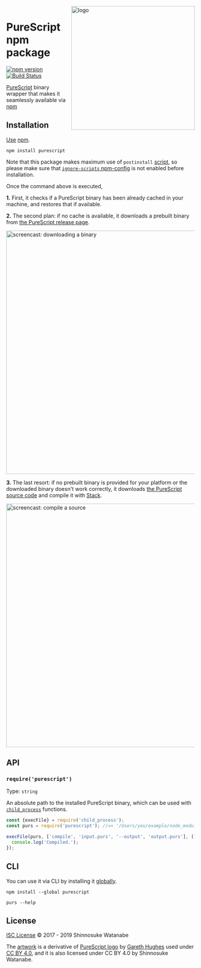 <img alt="logo" src="media/artwork.svg" width="330px" align="right">

# PureScript npm package

[![npm version](http://img.shields.io/npm/v/purescript.svg)](https://www.npmjs.com/package/purescript)
[![Build Status](https://travis-ci.org/purescript-contrib/node-purescript.svg?branch=master)](https://travis-ci.org/purescript-contrib/node-purescript)

[PureScript](https://github.com/purescript/purescript) binary wrapper that makes it seamlessly available via [npm](https://www.npmjs.com/)

## Installation

[Use](https://docs.npmjs.com/cli/install) [npm](https://docs.npmjs.com/about-npm/).

```
npm install purescript
```

Note that this package makes maximum use of `postinstall` [script](https://docs.npmjs.com/misc/scripts), so please make sure that [`ignore-scripts` npm-config](https://docs.npmjs.com/misc/config#ignore-scripts) is not enabled before installation.

Once the command above is executed,

__1.__ First, it checks if a PureScript binary has been already cached in your machine, and restores that if available.

__2.__ The second plan: if no cache is available, it downloads a prebuilt binary from [the PureScript release page](https://github.com/purescript/purescript/releases).

<img alt="screencast: downloading a binary" src="./media/screencast1.gif" width="650px">

__3.__ The last resort: if no prebuilt binary is provided for your platform or the downloaded binary doesn't work correctly, it downloads [the PureScript source code](https://github.com/purescript/purescript/tree/master) and compile it with [Stack](https://docs.haskellstack.org/).

<img alt="screencast: compile a source" src="./media/screencast2.gif" width="650px">

## API

### `require('purescript')`

Type: `string`

An absolute path to the installed PureScript binary, which can be used with [`child_process`](https://nodejs.org/api/child_process.html) functions.

```javascript
const {execFile} = require('child_process');
const purs = require('purescript'); //=> '/Users/you/example/node_modules/purescript/purs.bin'

execFile(purs, ['compile', 'input.purs', '--output', 'output.purs'], () => {
  console.log('Compiled.');
});
```

## CLI

You can use it via CLI by installing it [globally](https://docs.npmjs.com/files/folders#global-installation).

```
npm install --global purescript

purs --help
```

## License

[ISC License](./LICENSE) © 2017 - 2019 Shinnosuke Watanabe

The [artwork](./media/artwork.svg) is a derivative of [PureScript logo](https://github.com/purescript/logo/blob/master/PS_Logo_Final.svg) by [Gareth Hughes](https://github.com/goodworkson) used under [CC BY 4.0](https://creativecommons.org/licenses/by/4.0/), and it is also licensed under CC BY 4.0 by Shinnosuke Watanabe.
